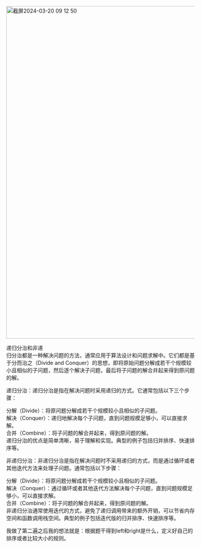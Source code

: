 <img width="891" alt="截屏2024-03-20 09 12 50" src="https://github.com/xkong-study/gucheng_algorithm/assets/100473178/ef1038b0-5155-446e-a718-0d9901389bc4">

递归分治和非递      
归分治都是一种解决问题的方法，通常应用于算法设计和问题求解中。它们都是基于分而治之（Divide and Conquer）的思想，即将原始问题分解成若干个规模较小且相似的子问题，然后逐个解决子问题，最后将子问题的解合并起来得到原问题的解。

递归分治：递归分治是指在解决问题时采用递归的方式。它通常包括以下三个步骤：    
 
分解（Divide）：将原问题分解成若干个规模较小且相似的子问题。    
解决（Conquer）：递归地解决每个子问题，直到问题规模足够小，可以直接求解。   
合并（Combine）：将子问题的解合并起来，得到原问题的解。   
递归分治的优点是简单清晰，易于理解和实现。典型的例子包括归并排序、快速排序等。    

非递归分治：非递归分治是指在解决问题时不采用递归的方式，而是通过循环或者其他迭代方法来处理子问题。通常包括以下步骤：    

分解（Divide）：将原问题分解成若干个规模较小且相似的子问题。    
解决（Conquer）：通过循环或者其他迭代方法解决每个子问题，直到问题规模足够小，可以直接求解。    
合并（Combine）：将子问题的解合并起来，得到原问题的解。    
非递归分治通常使用迭代的方式，避免了递归调用带来的额外开销，可以节省内存空间和函数调用栈空间。典型的例子包括迭代版的归并排序、快速排序等。    
 

我做了第二遍之后我的想法就是：根据题干得到left和right是什么，定义好自己的排序或者比较大小的规则。        

